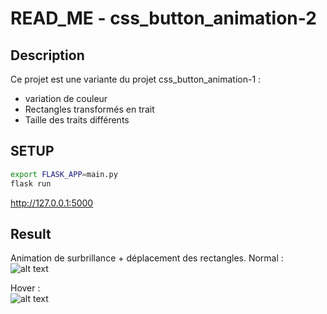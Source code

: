 # READ_ME - css_button_animation-2
## Description
Ce projet est une variante du projet css_button_animation-1 :
* variation de couleur
* Rectangles transformés en trait
* Taille des traits différents

## SETUP 
```bash
export FLASK_APP=main.py
flask run
```
http://127.0.0.1:5000

## Result 
Animation de surbrillance + déplacement des rectangles.
Normal :<br>
![alt text](https://zupimages.net/up/22/24/mycw.png)

Hover : <br>
![alt text](https://zupimages.net/up/22/24/zbnh.png)

